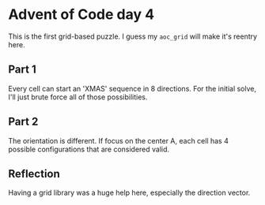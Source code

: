 # Advent of Code day 4

This is the first grid-based puzzle. I guess my `aoc_grid` will make it's reentry here.

## Part 1

Every cell can start an 'XMAS' sequence in 8 directions. For the initial solve, I'll just brute force all of those possibilities.

## Part 2

The orientation is different. If focus on the center A, each cell has 4 possible configurations that are considered valid.

## Reflection

Having a grid library was a huge help here, especially the direction vector.

